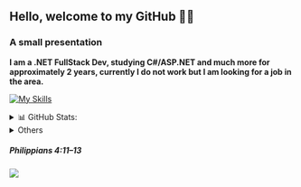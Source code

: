 <h2>Hello, welcome to my GitHub 🐱‍👤</h2>

### A small presentation <br/>
<b>I am a .NET FullStack Dev, studying C#/ASP.NET and much more for approximately 2 years, currently I do not work but I am looking for a job in the area. </b> <br/>

[![My Skills](https://skillicons.dev/icons?i=cs,dotnet,mysql&theme=dark)](https://skillicons.dev)

<details>
  <summary> 📊 GitHub Stats:</summary>
  ![](https://github-readme-stats.vercel.app/api?username=ItLrb&theme=dark&hide_border=false&include_all_commits=false&count_private=false)<br/>
  ![](https://github-readme-stats.vercel.app/api/top-langs/?username=ItLrb&theme=dark&hide_border=false&include_all_commits=false&count_private=false&layout=compact)
</details>

<details>
  <summary> Others</summary>
  [![My Skills](https://skillicons.dev/icons?i=js,html,css,react,git,elasticsearch&theme=dark)](https://skillicons.dev)
</details>

##### Philippians 4:11–13

<p align="center" style="display: flex">
  <a href="https://skillicons.dev">
    <img src="https://skillicons.dev/icons?i=windows" />
  </a>
</p>
